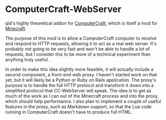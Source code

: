 ComputerCraft-WebServer
=======================

qid's highly theoretical addon for <a href="http://www.computercraft.info/">ComputerCraft</a>, which is itself a mod for
<a href="https://minecraft.net/">Minecraft</a>.

The purpose of this mod is to allow a ComputerCraft computer to receive and respond to HTTP requests, allowing it to
act as a real web server. It's probably not going to be very fast and won't be able to handle a lot of requests, but I
consider this to be more of a technical experiment than anything truly useful.

In order to make this idea slightly more feasible, it will actually include a second component, a front-end web proxy.
I haven't started work on that yet, but it will likely be a Python or Ruby on Rails application. The proxy's purpose is
to handle the full HTTP protocol and transform it down into a simplified protocol that CC-WebServer will speak. The idea
is to get as much of the work as I can out of the Minecraft process and into the proxy, which should help performance.
I also plan to implement a couple of useful features in the proxy, such as Markdown support, so that the Lua code
running in ComputerCraft doesn't have to produce full HTML.